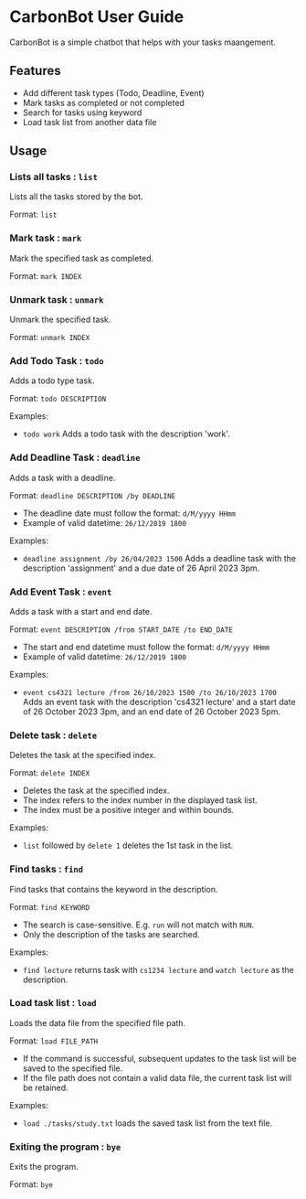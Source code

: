 # CarbonBot User Guide
CarbonBot is a simple chatbot that helps with your tasks maangement.

## Features
- Add different task types (Todo, Deadline, Event)
- Mark tasks as completed or not completed
- Search for tasks using keyword
- Load task list from another data file

## Usage

### Lists all tasks : `list`

Lists all the tasks stored by the bot.

Format: `list`


### Mark task : `mark`

Mark the specified task as completed.

Format: `mark INDEX`


### Unmark task : `unmark`

Unmark the specified task.

Format: `unmark INDEX`


### Add Todo Task : `todo`

Adds a todo type task.

Format: `todo DESCRIPTION`

Examples:
- `todo work` Adds a todo task with the description 'work'.


### Add Deadline Task : `deadline`

Adds a task with a deadline.

Format: `deadline DESCRIPTION /by DEADLINE`
- The deadline date must follow the format: `d/M/yyyy HHmm`
- Example of valid datetime: `26/12/2019 1800`

Examples:
- `deadline assignment /by 26/04/2023 1500` Adds a deadline task with the description 
    'assignment' and a due date of 26 April 2023 3pm.

### Add Event Task : `event`

Adds a task with a start and end date.

Format: `event DESCRIPTION /from START_DATE /to END_DATE`
- The start and end datetime must follow the format: `d/M/yyyy HHmm`
- Example of valid datetime: `26/12/2019 1800`

Examples:
- `event cs4321 lecture /from 26/10/2023 1500 /to 26/10/2023 1700` 
Adds an event task with the description 'cs4321 lecture' and a start date of 26 October 2023 3pm,
and an end date of 26 October 2023 5pm.

### Delete task : `delete`

Deletes the task at the specified index.

Format: `delete INDEX`
- Deletes the task at the specified index.
- The index refers to the index number in the displayed task list.
- The index must be a positive integer and within bounds.

Examples:
- `list` followed by `delete 1` deletes the 1st task in the list.

### Find tasks : `find`

Find tasks that contains the keyword in the description.

Format: `find KEYWORD`
- The search is case-sensitive. E.g. `run` will not match with `RUN`.
- Only the description of the tasks are searched.

Examples:
- `find lecture` returns task with `cs1234 lecture` and `watch lecture` as the description. 

### Load task list : `load`

Loads the data file from the specified file path.

Format: `load FILE_PATH`
- If the command is successful, subsequent updates to the task list will be saved 
    to the specified file. 
- If the file path does not contain a valid data file, the current task list will be retained.

Examples:
- `load ./tasks/study.txt` loads the saved task list from the text file.

### Exiting the program : `bye`

Exits the program.

Format: `bye`
